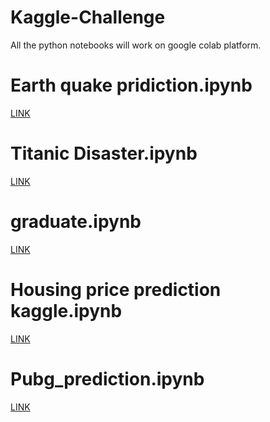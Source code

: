 # Kaggle-Challenge

All the python notebooks will work on google colab platform.

# Earth quake pridiction.ipynb
   <a href= "https://www.kaggle.com/c/LANL-Earthquake-Prediction/overview"> LINK </a>
 
 # Titanic Disaster.ipynb
   <a href= "https://www.kaggle.com/c/titanic"> LINK </a>
    
    
 # graduate.ipynb
  <a href= "https://www.kaggle.com/mohansacharya/graduate-admissions"> LINK </a>
    
# Housing price prediction kaggle.ipynb
   <a href="https://www.kaggle.com/c/house-prices-advanced-regression-techniques/overview">LINK</a>
   
# Pubg_prediction.ipynb
   <a href="https://www.kaggle.com/c/pubg-finish-placement-prediction">LINK</a>
